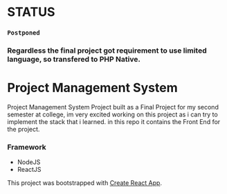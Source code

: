# STATUS
### `Postponed` 
### Regardless the final project got requirement to use limited language, so transfered to PHP Native.

# Project Management System
Project Management System Project built as a Final Project for my second semester at college, im very excited working on this project as i can try to implement the stack that i learned. in this repo it contains the Front End for the project.
### Framework
- NodeJS
- ReactJS

This project was bootstrapped with [Create React App](https://github.com/facebook/create-react-app).
